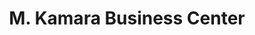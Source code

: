 ---
title: "M. Kamara Business Center"
url: /gbarnga/m-kamara-business-center/
shop: convenience
---